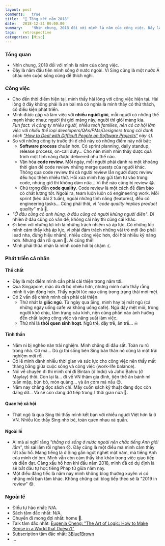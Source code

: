 ```yaml
---
layout: post
comments:	true
title:  "📝 Tổng kết năm 2018"
date:   2018-12-31 00:00:00
summary:    "Nhìn chung, 2018 đối với mình là năm của công việc. Đây là năm đầu tiên mình sống ở nước ngoài..."
tags:   retrospective
categories:	[Misc]
---
```


### Tổng quan
* Nhìn chung, 2018 đối với mình là năm của công việc.
* Đây là năm đầu tiên mình sống ở nước ngoài. Vì Sing cũng là một nước Á châu nên cuộc sống cũng dễ thích nghi.

### Công việc
* Cho đến thời điểm hiện tại, mình thấy hài lòng với công việc hiện tại. Hài lòng ở đây không phải là an bài mà có nghĩa là mình thấy có thử thách, có điều kiện phát triển.
* Mình được gặp và làm việc với **nhiều người giỏi**, mỗi người có những thế mạnh khác nhau: người thì giỏi mảng này, người thì giỏi mảng kia.<br/>
*Fun fact: vì công ty nhiều người, nhiều tech families, nên có cơ hội làm việc với nhiều thể loại developers/QAs/PMs/Designers trong cái danh sách ["How to Deal with Difficult People on Software Projects"](https://people.neilon.software/?fbclid=IwAR2V9W7r3ZUtcw9Cxequk65mwVXgITtowBaVEdIZMKvAkilgL_CuU6F5NEs) này :)).*
* So với những công ty trước thì ở chỗ này có những điểm này nổi bật:
    * **Software process** chuẩn hơn. Có sprint planning, daily standup, release process, on-call duty... Cho nên mình nhìn thấy được quá trình một tính năng được delivered như thế nào.
    * Văn hóa **code review**. Mỗi ngày, mỗi người phải dành ra một khoảng thời gian để code review những merge quests của người khác. Thông qua code review thì cả người review lẫn người được review đều học thêm nhiều thứ. Hồi xưa mình hay gửi tâm tư vào trong code, nhưng giờ thì không dám nữa... Vì thể nào cũng bị review 😂.
    * Chú trọng đến **code quality**. Code review là một cách để đảm bảo có chất lượng tốt. Ngoài ra, team luôn luôn có engineering work. Mỗi sprint (kéo dài 2 tuần), ngoài những tính năng (features), đều có engineering tasks... Cũng phải thôi, vì *"code quality implies product quality"* mà 🙂.
* *"Ở đâu cũng có anh hùng, ở đâu cũng có người khùng người điên"*. Dĩ nhiên ở đâu cũng có vấn đề, không cái này thì cũng cái khác.
* Đi kèm với những lợi ích là những trách nhiệm và áp lực. Có những lúc mình cảm thấy khá áp lực, vì phải đảm trách những vài trò mới (ko phải lead nha, đừng hiểu nhầm), nhiều công việc hơn, đòi hỏi nhiều kỹ năng hơn. Nhưng dần rồi quen 🙂. Ai cũng thế!
* Mình phải thừa nhận là mình code hơi bị chậm :(.

### Phát triển cá nhân
#### Thể chất
* Đây là một điểm mình cần phải cải thiện trong năm tới.
* Qua Singapore, mặc dù đi bộ nhiều hơn, nhưng mình cảm thấy rằng mình ít vận động hơn. Thấy người lúc nào cũng trong trạng thái mỏi mệt.
* Có 2 vấn đề chính mình cần phải cải thiện. 
    * Thứ nhất là **giấc ngủ**. Từ ngày qua Sing, mình hay bị mất ngủ (cả những ngày uống cafe và không uống cafe). Ngủ dậy mệt mỏi, trong người khó chịu, tâm trạng cáu kỉnh, nên cũng  phần nào ảnh hưởng đến chất lượng công việc và năng suất làm việc.
    * Thứ nhì là **thói quen sinh hoạt**. Ngủ trễ, dậy trễ, ăn trễ... ☠

#### Tinh thần
* Năm ni bị nghèo nàn trải nghiệm. Mình chẳng đi đâu sất. Toàn ru rú trong nhà. Cơ mà... Dù gì thì sống bên Sing bản thân nó cũng là một trải nghiệm mới rồi.
* Có lẽ mình dành nhiều thời gian và sức lực cho công việc nên thấy mất thăng bằng giữa cuộc sống và công việc (work-life balance).
* Nói về chuyến đi thì mình chỉ đi Bintan (ở Indo) và Joho Bahru (ở Maylay) thôi. Còn lại là... đi về VN thăm gia đình, tiện thể ăn bánh mì tuấn mập, bún bò, món quảng... và ăn cơm má nấu 😍.
* Năm nay chẳng đọc sách chi. Mấy cuốn sách kỹ thuật đang đọc còn dang dở... Và sẽ còn dang dở tiếp trong 1 thời gian nữa 🤔.

#### Quan hệ xã hội
* Thật ngộ là qua Sing thì thấy mình kết bạn với nhiều người Việt hơn là ở VN. Nhiều lúc thấy Sing nhỏ bé, toàn quen nhau xà quần.

#### Ngoài lề
* Ai mà ai nghĩ rằng *"thằng nó sống ở nước ngoài nên chắc tiếng Anh giỏi lắm"*, thì sai lầm rồi nghen 😞. Đây cũng là một điều mà mình cảm thấy rất xấu hổ. Mang tiếng là ở Sing gần ngót nghét một năm, mà tiếng Anh của mình dở òm. Mình vẫn còn cảm thấy khó khăn trong việc giao tiếp và diễn đạt. Càng xấu hổ hơn khi đầu năm 2018, mình đã có dự định là sẽ bắt đầu tự học tiếng Pháp từ giữa năm nay.
* Một điều đáng tiếc là năm nay mình không blog thường xuyên vì có những mối bạn tâm khác. Không chừng cái blog tiếp theo sẽ là "2019 in review" 😓.

### Ngoài lề
* Điều tự hào nhất: N/A.
* Sách tâm đắc nhất: N/A.
* Chuyến đi mong đợi nhất: home 🏡.
* Talk tâm đắc nhất: [Eugenia Cheng: "The Art of Logic: How to Make Sense in a World that Doesn't"](https://www.youtube.com/watch?v=YHZKX0H6cUE&fbclid=IwAR2vwmnHK8ClYnPSaXVcyd9E52JcDR1BJ8PiX8O3M30FMZOInCjpVCQUeI8)
* Subscription tâm đắc nhất: [3Blue1Brown](https://www.youtube.com/channel/UCYO_jab_esuFRV4b17A)
* ...
